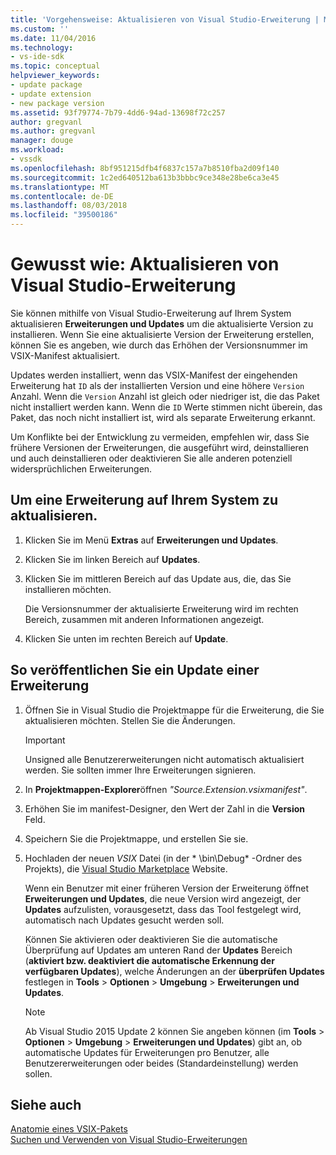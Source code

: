 ```yaml
---
title: 'Vorgehensweise: Aktualisieren von Visual Studio-Erweiterung | Microsoft-Dokumentation'
ms.custom: ''
ms.date: 11/04/2016
ms.technology:
- vs-ide-sdk
ms.topic: conceptual
helpviewer_keywords:
- update package
- update extension
- new package version
ms.assetid: 93f79774-7b79-4dd6-94ad-13698f72c257
author: gregvanl
ms.author: gregvanl
manager: douge
ms.workload:
- vssdk
ms.openlocfilehash: 8bf951215dfb4f6837c157a7b8510fba2d09f140
ms.sourcegitcommit: 1c2ed640512ba613b3bbbc9ce348e28be6ca3e45
ms.translationtype: MT
ms.contentlocale: de-DE
ms.lasthandoff: 08/03/2018
ms.locfileid: "39500186"
---
```

# <a name="how-to-update-a-visual-studio-extension"></a>Gewusst wie: Aktualisieren von Visual Studio-Erweiterung
Sie können mithilfe von Visual Studio-Erweiterung auf Ihrem System aktualisieren **Erweiterungen und Updates** um die aktualisierte Version zu installieren. Wenn Sie eine aktualisierte Version der Erweiterung erstellen, können Sie es angeben, wie durch das Erhöhen der Versionsnummer im VSIX-Manifest aktualisiert.  
  
 Updates werden installiert, wenn das VSIX-Manifest der eingehenden Erweiterung hat `ID` als der installierten Version und eine höhere `Version` Anzahl. Wenn die `Version` Anzahl ist gleich oder niedriger ist, die das Paket nicht installiert werden kann. Wenn die `ID` Werte stimmen nicht überein, das Paket, das noch nicht installiert ist, wird als separate Erweiterung erkannt.  
  
 Um Konflikte bei der Entwicklung zu vermeiden, empfehlen wir, dass Sie frühere Versionen der Erweiterungen, die ausgeführt wird, deinstallieren und auch deinstallieren oder deaktivieren Sie alle anderen potenziell widersprüchlichen Erweiterungen.  
  
## <a name="to-update-an-extension-on-your-system"></a>Um eine Erweiterung auf Ihrem System zu aktualisieren.  
  
1.  Klicken Sie im Menü **Extras** auf **Erweiterungen und Updates**.  
  
2.  Klicken Sie im linken Bereich auf **Updates**.  
  
3.  Klicken Sie im mittleren Bereich auf das Update aus, die, das Sie installieren möchten.  
  
     Die Versionsnummer der aktualisierte Erweiterung wird im rechten Bereich, zusammen mit anderen Informationen angezeigt.  
  
4.  Klicken Sie unten im rechten Bereich auf **Update**.  
  
## <a name="to-publish-an-update-of-an-extension"></a>So veröffentlichen Sie ein Update einer Erweiterung  
  
1.  Öffnen Sie in Visual Studio die Projektmappe für die Erweiterung, die Sie aktualisieren möchten. Stellen Sie die Änderungen.  
  
    > [!IMPORTANT]
    >  Unsigned alle Benutzererweiterungen nicht automatisch aktualisiert werden. Sie sollten immer Ihre Erweiterungen signieren.  
  
2.  In **Projektmappen-Explorer**öffnen *"Source.Extension.vsixmanifest"*.  
  
3.  Erhöhen Sie im manifest-Designer, den Wert der Zahl in die **Version** Feld.  
  
4.  Speichern Sie die Projektmappe, und erstellen Sie sie.  
  
5.  Hochladen der neuen *VSIX* Datei (in der * \bin\Debug\* -Ordner des Projekts), die [Visual Studio Marketplace](https://marketplace.visualstudio.com/vs) Website.  
  
     Wenn ein Benutzer mit einer früheren Version der Erweiterung öffnet **Erweiterungen und Updates**, die neue Version wird angezeigt, der **Updates** aufzulisten, vorausgesetzt, dass das Tool festgelegt wird, automatisch nach Updates gesucht werden soll.  
  
     Können Sie aktivieren oder deaktivieren Sie die automatische Überprüfung auf Updates am unteren Rand der **Updates** Bereich (**aktiviert bzw. deaktiviert die automatische Erkennung der verfügbaren Updates**), welche Änderungen an der **überprüfen Updates** festlegen in **Tools** > **Optionen** > **Umgebung**  >  **Erweiterungen und Updates**.  
  
    > [!NOTE]
    >  Ab Visual Studio 2015 Update 2 können Sie angeben können (im **Tools** > **Optionen** > **Umgebung**  >  **Erweiterungen und Updates**) gibt an, ob automatische Updates für Erweiterungen pro Benutzer, alle Benutzererweiterungen oder beides (Standardeinstellung) werden sollen.  
  
## <a name="see-also"></a>Siehe auch  
 [Anatomie eines VSIX-Pakets](../extensibility/anatomy-of-a-vsix-package.md)   
 [Suchen und Verwenden von Visual Studio-Erweiterungen](../ide/finding-and-using-visual-studio-extensions.md)